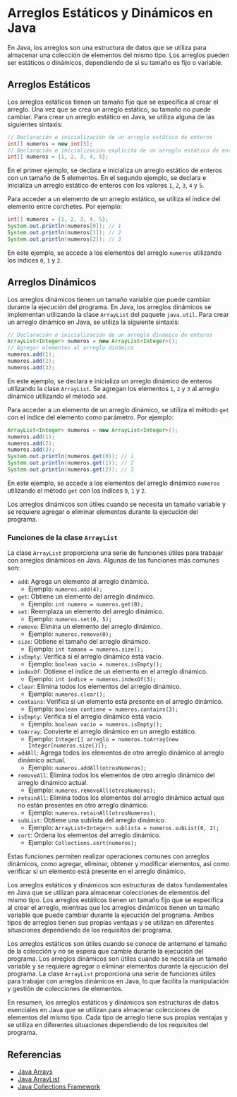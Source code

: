 # Arreglos Estáticos y Dinámicos en Java

En Java, los arreglos son una estructura de datos que se utiliza para almacenar una colección de elementos del mismo
tipo. Los arreglos pueden ser estáticos o dinámicos, dependiendo de si su tamaño es fijo o variable.

## Arreglos Estáticos

Los arreglos estáticos tienen un tamaño fijo que se especifica al crear el arreglo. Una vez que se crea un arreglo
estático, su tamaño no puede cambiar. Para crear un arreglo estático en Java, se utiliza alguna de las siguientes
sintaxis:

```java
// Declaración e inicialización de un arreglo estático de enteros
int[] numeros = new int[5];
// Declaración e inicialización explícita de un arreglo estático de enteros
int[] numeros = {1, 2, 3, 4, 5};
```

En el primer ejemplo, se declara e inicializa un arreglo estático de enteros con un tamaño de 5 elementos. En el
segundo ejemplo, se declara e inicializa un arreglo estático de enteros con los valores `1`, `2`, `3`, `4` y `5`.

Para acceder a un elemento de un arreglo estático, se utiliza el índice del elemento entre corchetes. Por ejemplo:

```java
int[] numeros = {1, 2, 3, 4, 5};
System.out.println(numeros[0]); // 1
System.out.println(numeros[1]); // 2
System.out.println(numeros[2]); // 3
```

En este ejemplo, se accede a los elementos del arreglo `numeros` utilizando los índices `0`, `1` y `2`.

## Arreglos Dinámicos

Los arreglos dinámicos tienen un tamaño variable que puede cambiar durante la ejecución del programa. En Java, los
arreglos dinámicos se implementan utilizando la clase `ArrayList` del paquete `java.util`. Para crear un arreglo
dinámico en Java, se utiliza la siguiente sintaxis:

```java
// Declaración e inicialización de un arreglo dinámico de enteros
ArrayList<Integer> numeros = new ArrayList<Integer>();
// Agregar elementos al arreglo dinámico
numeros.add(1);
numeros.add(2);
numeros.add(3);
```

En este ejemplo, se declara e inicializa un arreglo dinámico de enteros utilizando la clase `ArrayList`. Se agregan
los elementos `1`, `2` y `3` al arreglo dinámico utilizando el método `add`.

Para acceder a un elemento de un arreglo dinámico, se utiliza el método `get` con el índice del elemento como
parámetro. Por ejemplo:

```java
ArrayList<Integer> numeros = new ArrayList<Integer>();
numeros.add(1);
numeros.add(2);
numeros.add(3);
System.out.println(numeros.get(0)); // 1
System.out.println(numeros.get(1)); // 2
System.out.println(numeros.get(2)); // 3
```

En este ejemplo, se accede a los elementos del arreglo dinámico `numeros` utilizando el método `get` con los índices
`0`, `1` y `2`.

Los arreglos dinámicos son útiles cuando se necesita un tamaño variable y se requiere agregar o eliminar elementos
durante la ejecución del programa.

### Funciones de la clase `ArrayList`

La clase `ArrayList` proporciona una serie de funciones útiles para trabajar con arreglos dinámicos en Java. Algunas
de las funciones más comunes son:

- `add`: Agrega un elemento al arreglo dinámico.
    - Ejemplo: `numeros.add(4);`
- `get`: Obtiene un elemento del arreglo dinámico.
    - Ejemplo: `int numero = numeros.get(0);`
- `set`: Reemplaza un elemento del arreglo dinámico.
    - Ejemplo: `numeros.set(0, 5);`
- `remove`: Elimina un elemento del arreglo dinámico.
    - Ejemplo: `numeros.remove(0);`
- `size`: Obtiene el tamaño del arreglo dinámico.
    - Ejemplo: `int tamano = numeros.size();`
- `isEmpty`: Verifica si el arreglo dinámico está vacío.
    - Ejemplo: `boolean vacio = numeros.isEmpty();`
- `indexOf`: Obtiene el índice de un elemento en el arreglo dinámico.
    - Ejemplo: `int indice = numeros.indexOf(3);`
- `clear`: Elimina todos los elementos del arreglo dinámico.
    - Ejemplo: `numeros.clear();`
- `contains`: Verifica si un elemento está presente en el arreglo dinámico.
    - Ejemplo: `boolean contiene = numeros.contains(3);`
- `isEmpty`: Verifica si el arreglo dinámico está vacío.
    - Ejemplo: `boolean vacio = numeros.isEmpty();`
- `toArray`: Convierte el arreglo dinámico en un arreglo estático.
    - Ejemplo: `Integer[] arreglo = numeros.toArray(new Integer[numeros.size()]);`
- `addAll`: Agrega todos los elementos de otro arreglo dinámico al arreglo dinámico actual.
    - Ejemplo: `numeros.addAll(otrosNumeros);`
- `removeAll`: Elimina todos los elementos de otro arreglo dinámico del arreglo dinámico actual.
    - Ejemplo: `numeros.removeAll(otrosNumeros);`
- `retainAll`: Elimina todos los elementos del arreglo dinámico actual que no están presentes en otro arreglo dinámico.
    - Ejemplo: `numeros.retainAll(otrosNumeros);`
- `subList`: Obtiene una sublista del arreglo dinámico.
    - Ejemplo: `ArrayList<Integer> sublista = numeros.subList(0, 2);`
- `sort`: Ordena los elementos del arreglo dinámico.
    - Ejemplo: `Collections.sort(numeros);`

Estas funciones permiten realizar operaciones comunes con arreglos dinámicos, como agregar, eliminar, obtener y
modificar elementos, así como verificar si un elemento está presente en el arreglo dinámico.

Los arreglos estáticos y dinámicos son estructuras de datos fundamentales en Java que se utilizan para almacenar
colecciones de elementos del mismo tipo. Los arreglos estáticos tienen un tamaño fijo que se especifica al crear el
arreglo, mientras que los arreglos dinámicos tienen un tamaño variable que puede cambiar durante la ejecución del
programa. Ambos tipos de arreglos tienen sus propias ventajas y se utilizan en diferentes situaciones dependiendo de
los requisitos del programa.

Los arreglos estáticos son útiles cuando se conoce de antemano el tamaño de la colección y no se espera que cambie
durante la ejecución del programa. Los arreglos dinámicos son útiles cuando se necesita un tamaño variable y se
requiere agregar o eliminar elementos durante la ejecución del programa. La clase `ArrayList` proporciona una serie
de funciones útiles para trabajar con arreglos dinámicos en Java, lo que facilita la manipulación y gestión de
colecciones de elementos.

En resumen, los arreglos estáticos y dinámicos son estructuras de datos esenciales en Java que se utilizan para
almacenar colecciones de elementos del mismo tipo. Cada tipo de arreglo tiene sus propias ventajas y se utiliza en
diferentes situaciones dependiendo de los requisitos del programa.

## Referencias

- [Java Arrays](https://docs.oracle.com/javase/tutorial/java/nutsandbolts/arrays.html)
- [Java ArrayList](https://docs.oracle.com/javase/8/docs/api/java/util/ArrayList.html)
- [Java Collections Framework](https://docs.oracle.com/javase/tutorial/collections/index.html)